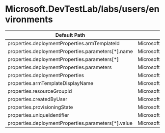 # Microsoft.DevTestLab/labs/users/environments

| Default Path | Alias |
|---|---|
| properties.deploymentProperties.armTemplateId | Microsoft.DevTestLab/labs/users/environments/deploymentProperties.armTemplateId |
| properties.deploymentProperties.parameters[*].name | Microsoft.DevTestLab/labs/users/environments/deploymentProperties.parameters[*].name |
| properties.deploymentProperties.parameters[*] | Microsoft.DevTestLab/labs/users/environments/deploymentProperties.parameters[*] |
| properties.deploymentProperties.parameters | Microsoft.DevTestLab/labs/users/environments/deploymentProperties.parameters |
| properties.deploymentProperties | Microsoft.DevTestLab/labs/users/environments/deploymentProperties |
| properties.armTemplateDisplayName | Microsoft.DevTestLab/labs/users/environments/armTemplateDisplayName |
| properties.resourceGroupId | Microsoft.DevTestLab/labs/users/environments/resourceGroupId |
| properties.createdByUser | Microsoft.DevTestLab/labs/users/environments/createdByUser |
| properties.provisioningState | Microsoft.DevTestLab/labs/users/environments/provisioningState |
| properties.uniqueIdentifier | Microsoft.DevTestLab/labs/users/environments/uniqueIdentifier |
| properties.deploymentProperties.parameters[*].value | Microsoft.DevTestLab/labs/users/environments/deploymentProperties.parameters[*].value |

